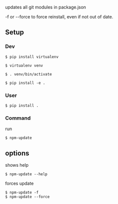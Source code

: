 updates all git modules in package.json

-f or --force to force reinstall, even if not out of date.

## Setup


### Dev

```
$ pip install virtualenv
```
```
$ virtualenv venv
```
```
$ . venv/bin/activate
```
```
$ pip install -e .
```


### User

```
$ pip install .
```


### Command
run

```
$ npm-update
```

options
---
shows help
```
$ npm-update --help
```
forces update
```
$ npm-update -f
$ npm-update --force
```